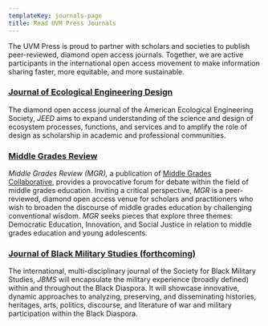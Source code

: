 ```yaml
---
templateKey: journals-page
title: Read UVM Press Journals
---
```

The UVM Press is proud to partner with scholars and societies to publish peer-reviewed, diamond open access journals. Together, we are active participants in the international open access movement to make information sharing faster, more equitable, and more sustainable. 

### [Journal of Ecological Engineering Design](https://journals.uvm.edu/jeed/)

The diamond open access journal of the American Ecological Engineering Society, *JEED* aims to expand understanding of the science and design of ecosystem processes, functions, and services and to amplify the role of design as scholarship in academic and professional communities.

### [Middle Grades Review](https://journals.uvm.edu/mgr)

*[](https://journals.uvm.edu/mgr)Middle Grades Review (MGR),* a publication of [Middle Grades Collaborative](https://middlegradescollaborative.org/), provides a provocative forum for debate within the field of middle grades education. Inviting a critical perspective, *MGR* is a peer-reviewed, diamond open access venue for scholars and practitioners who wish to broaden the discourse of middle grades education by challenging conventional wisdom. *MGR* seeks pieces that explore three themes: Democratic Education, Innovation, and Social Justice in relation to middle grades education and young adolescents.

### [J﻿ournal of Black Military Studies (forthcoming)](https://journals.uvm.edu/jbms)

The international, multi-disciplinary journal of the Society for Black Military Studies, *JBMS* will encapsulate the military experience (broadly defined) within and throughout the Black Diaspora. It will showcase innovative, dynamic approaches to analyzing, preserving, and disseminating histories, heritages, arts, politics, discourse, and literature of war and military participation within the Black Diaspora.